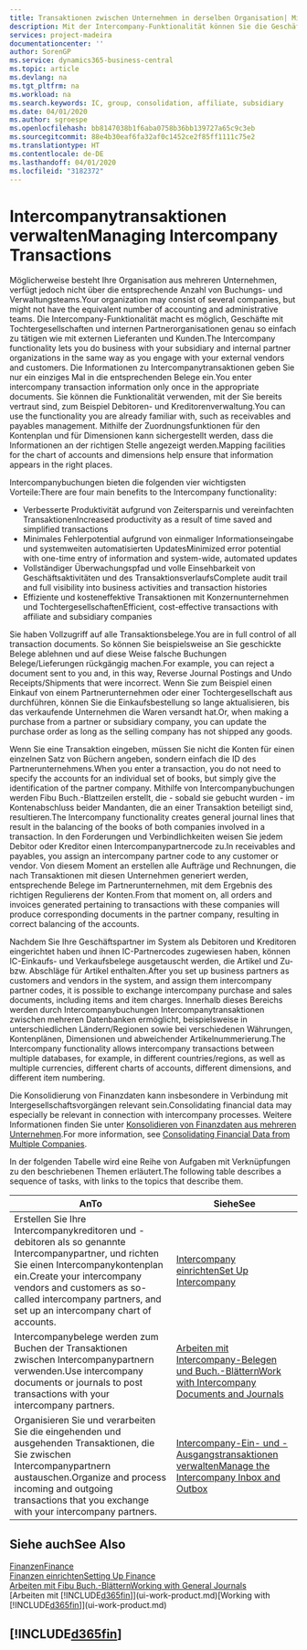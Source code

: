 ```yaml
---
title: Transaktionen zwischen Unternehmen in derselben Organisation| Microsoft Docs
description: Mit der Intercompany-Funktionalität können Sie die Geschäftsvorgänge und - transaktionen zwischen Unternehmen innerhalb derselben Organisation vereinfachen.
services: project-madeira
documentationcenter: ''
author: SorenGP
ms.service: dynamics365-business-central
ms.topic: article
ms.devlang: na
ms.tgt_pltfrm: na
ms.workload: na
ms.search.keywords: IC, group, consolidation, affiliate, subsidiary
ms.date: 04/01/2020
ms.author: sgroespe
ms.openlocfilehash: bb8147038b1f6aba0758b36bb139727a65c9c3eb
ms.sourcegitcommit: 88e4b30eaf6fa32af0c1452ce2f85ff1111c75e2
ms.translationtype: HT
ms.contentlocale: de-DE
ms.lasthandoff: 04/01/2020
ms.locfileid: "3182372"
---
```

# <a name="managing-intercompany-transactions"></a><span data-ttu-id="f7fdc-103">Intercompanytransaktionen verwalten</span><span class="sxs-lookup"><span data-stu-id="f7fdc-103">Managing Intercompany Transactions</span></span>
<span data-ttu-id="f7fdc-104">Möglicherweise besteht Ihre Organisation aus mehreren Unternehmen, verfügt jedoch nicht über die entsprechende Anzahl von Buchungs- und Verwaltungsteams.</span><span class="sxs-lookup"><span data-stu-id="f7fdc-104">Your organization may consist of several companies, but might not have the equivalent number of accounting and administrative teams.</span></span> <span data-ttu-id="f7fdc-105">Die Intercompany-Funktionalität macht es möglich, Geschäfte mit Tochtergesellschaften und internen Partnerorganisationen genau so einfach zu tätigen wie mit externen Lieferanten und Kunden.</span><span class="sxs-lookup"><span data-stu-id="f7fdc-105">The Intercompany functionality lets you do business with your subsidiary and internal partner organizations in the same way as you engage with your external vendors and customers.</span></span> <span data-ttu-id="f7fdc-106">Die Informationen zu Intercompanytransaktionen geben Sie nur ein einziges Mal in die entsprechenden Belege ein.</span><span class="sxs-lookup"><span data-stu-id="f7fdc-106">You enter intercompany transaction information only once in the appropriate documents.</span></span> <span data-ttu-id="f7fdc-107">Sie können die Funktionalität verwenden, mit der Sie bereits vertraut sind, zum Beispiel Debitoren- und Kreditorenverwaltung.</span><span class="sxs-lookup"><span data-stu-id="f7fdc-107">You can use the functionality you are already familiar with, such as receivables and payables management.</span></span> <span data-ttu-id="f7fdc-108">Mithilfe der Zuordnungsfunktionen für den Kontenplan und für Dimensionen kann sichergestellt werden, dass die Informationen an der richtigen Stelle angezeigt werden.</span><span class="sxs-lookup"><span data-stu-id="f7fdc-108">Mapping facilities for the chart of accounts and dimensions help ensure that information appears in the right places.</span></span>  

<span data-ttu-id="f7fdc-109">Intercompanybuchungen bieten die folgenden vier wichtigsten Vorteile:</span><span class="sxs-lookup"><span data-stu-id="f7fdc-109">There are four main benefits to the Intercompany functionality:</span></span>  

- <span data-ttu-id="f7fdc-110">Verbesserte Produktivität aufgrund von Zeitersparnis und vereinfachten Transaktionen</span><span class="sxs-lookup"><span data-stu-id="f7fdc-110">Increased productivity as a result of time saved and simplified transactions</span></span>  
- <span data-ttu-id="f7fdc-111">Minimales Fehlerpotential aufgrund von einmaliger Informationseingabe und systemweiten automatisierten Updates</span><span class="sxs-lookup"><span data-stu-id="f7fdc-111">Minimized error potential with one-time entry of information and system-wide, automated updates</span></span>  
- <span data-ttu-id="f7fdc-112">Vollständiger Überwachungspfad und volle Einsehbarkeit von Geschäftsaktivitäten und des Transaktionsverlaufs</span><span class="sxs-lookup"><span data-stu-id="f7fdc-112">Complete audit trail and full visibility into business activities and transaction histories</span></span>  
- <span data-ttu-id="f7fdc-113">Effiziente und kosteneffektive Transaktionen mit Konzernunternehmen und Tochtergesellschaften</span><span class="sxs-lookup"><span data-stu-id="f7fdc-113">Efficient, cost-effective transactions with affiliate and subsidiary companies</span></span>  

<span data-ttu-id="f7fdc-114">Sie haben Vollzugriff auf alle Transaktionsbelege.</span><span class="sxs-lookup"><span data-stu-id="f7fdc-114">You are in full control of all transaction documents.</span></span> <span data-ttu-id="f7fdc-115">So können Sie beispielsweise an Sie geschickte Belege ablehnen und auf diese Weise falsche Buchungen Belege/Lieferungen rückgängig machen.</span><span class="sxs-lookup"><span data-stu-id="f7fdc-115">For example, you can reject a document sent to you and, in this way, Reverse Journal Postings and Undo Receipts/Shipments that were incorrect.</span></span> <span data-ttu-id="f7fdc-116">Wenn Sie zum Beispiel einen Einkauf von einem Partnerunternehmen oder einer Tochtergesellschaft aus durchführen, können Sie die Einkaufsbestellung so lange aktualisieren, bis das verkaufende Unternehmen die Waren versandt hat.</span><span class="sxs-lookup"><span data-stu-id="f7fdc-116">Or, when making a purchase from a partner or subsidiary company, you can update the purchase order as long as the selling company has not shipped any goods.</span></span>  

<span data-ttu-id="f7fdc-117">Wenn Sie eine Transaktion eingeben, müssen Sie nicht die Konten für einen einzelnen Satz von Büchern angeben, sondern einfach die ID des Partnerunternehmens.</span><span class="sxs-lookup"><span data-stu-id="f7fdc-117">When you enter a transaction, you do not need to specify the accounts for an individual set of books, but simply give the identification of the partner company.</span></span> <span data-ttu-id="f7fdc-118">Mithilfe von Intercompanybuchungen werden Fibu Buch.-Blattzeilen erstellt, die - sobald sie gebucht wurden - im Kontenabschluss beider Mandanten, die an einer Transaktion beteiligt sind, resultieren.</span><span class="sxs-lookup"><span data-stu-id="f7fdc-118">The Intercompany functionality creates general journal lines that result in the balancing of the books of both companies involved in a transaction.</span></span> <span data-ttu-id="f7fdc-119">In den Forderungen und Verbindlichkeiten weisen Sie jedem Debitor oder Kreditor einen Intercompanypartnercode zu.</span><span class="sxs-lookup"><span data-stu-id="f7fdc-119">In receivables and payables, you assign an intercompany partner code to any customer or vendor.</span></span> <span data-ttu-id="f7fdc-120">Von diesem Moment an erstellen alle Aufträge und Rechnungen, die nach Transaktionen mit diesen Unternehmen generiert werden, entsprechende Belege im Partnerunternehmen, mit dem Ergebnis des richtigen Regulierens der Konten.</span><span class="sxs-lookup"><span data-stu-id="f7fdc-120">From that moment on, all orders and invoices generated pertaining to transactions with these companies will produce corresponding documents in the partner company, resulting in correct balancing of the accounts.</span></span>  

 <span data-ttu-id="f7fdc-121">Nachdem Sie Ihre Geschäftspartner im System als Debitoren und Kreditoren eingerichtet haben und ihnen IC-Partnercodes zugewiesen haben, können IC-Einkaufs- und Verkaufsbelege ausgetauscht werden, die Artikel und Zu- bzw. Abschläge für Artikel enthalten.</span><span class="sxs-lookup"><span data-stu-id="f7fdc-121">After you set up business partners as customers and vendors in the system, and assign them intercompany partner codes, it is possible to exchange intercompany purchase and sales documents, including items and item charges.</span></span> <span data-ttu-id="f7fdc-122">Innerhalb dieses Bereichs werden durch Intercompanybuchungen Intercompanytransaktionen zwischen mehreren Datenbanken ermöglicht, beispielsweise in unterschiedlichen Ländern/Regionen sowie bei verschiedenen Währungen, Kontenplänen, Dimensionen und abweichender Artikelnummerierung.</span><span class="sxs-lookup"><span data-stu-id="f7fdc-122">The Intercompany functionality allows intercompany transactions between multiple databases, for example, in different countries/regions, as well as multiple currencies, different charts of accounts, different dimensions, and different item numbering.</span></span>  

<span data-ttu-id="f7fdc-123">Die Konsolidierung von Finanzdaten kann insbesondere in Verbindung mit Intergesellschaftsvorgängen relevant sein.</span><span class="sxs-lookup"><span data-stu-id="f7fdc-123">Consolidating financial data may especially be relevant in connection with intercompany processes.</span></span> <span data-ttu-id="f7fdc-124">Weitere Informationen finden Sie unter [Konsolidieren von Finanzdaten aus mehreren Unternehmen](finance-consolidated-company-reporting.md).</span><span class="sxs-lookup"><span data-stu-id="f7fdc-124">For more information, see [Consolidating Financial Data from Multiple Companies](finance-consolidated-company-reporting.md).</span></span>

<span data-ttu-id="f7fdc-125">In der folgenden Tabelle wird eine Reihe von Aufgaben mit Verknüpfungen zu den beschriebenen Themen erläutert.</span><span class="sxs-lookup"><span data-stu-id="f7fdc-125">The following table describes a sequence of tasks, with links to the topics that describe them.</span></span>

 |<span data-ttu-id="f7fdc-126">An</span><span class="sxs-lookup"><span data-stu-id="f7fdc-126">To</span></span> |<span data-ttu-id="f7fdc-127">Siehe</span><span class="sxs-lookup"><span data-stu-id="f7fdc-127">See</span></span>|
 |---|---|
 |<span data-ttu-id="f7fdc-128">Erstellen Sie Ihre Intercompanykreditoren und -debitoren als so genannte Intercompanypartner, und richten Sie einen Intercompanykontenplan ein.</span><span class="sxs-lookup"><span data-stu-id="f7fdc-128">Create your intercompany vendors and customers as so-called intercompany partners, and set up an intercompany chart of accounts.</span></span>|[<span data-ttu-id="f7fdc-129">Intercompany einrichten</span><span class="sxs-lookup"><span data-stu-id="f7fdc-129">Set Up Intercompany</span></span>](intercompany-how-setup.md)|
 |<span data-ttu-id="f7fdc-130">Intercompanybelege werden zum Buchen der Transaktionen zwischen Intercompanypartnern verwenden.</span><span class="sxs-lookup"><span data-stu-id="f7fdc-130">Use intercompany documents or journals to post transactions with your intercompany partners.</span></span>|[<span data-ttu-id="f7fdc-131">Arbeiten mit Intercompany-Belegen und Buch.-Blättern</span><span class="sxs-lookup"><span data-stu-id="f7fdc-131">Work with Intercompany Documents and Journals</span></span>](intercompany-how-work-documents-journals.md)|
 |<span data-ttu-id="f7fdc-132">Organisieren Sie und verarbeiten Sie die eingehenden und ausgehenden Transaktionen, die Sie zwischen Intercompanypartnern austauschen.</span><span class="sxs-lookup"><span data-stu-id="f7fdc-132">Organize and process incoming and outgoing transactions that you exchange with your intercompany partners.</span></span>|[<span data-ttu-id="f7fdc-133">Intercompany-Ein- und -Ausgangstransaktionen verwalten</span><span class="sxs-lookup"><span data-stu-id="f7fdc-133">Manage the Intercompany Inbox and Outbox</span></span>](intercompany-how-manage-intercompany-inbox.md)|

## <a name="see-also"></a><span data-ttu-id="f7fdc-134">Siehe auch</span><span class="sxs-lookup"><span data-stu-id="f7fdc-134">See Also</span></span>
[<span data-ttu-id="f7fdc-135">Finanzen</span><span class="sxs-lookup"><span data-stu-id="f7fdc-135">Finance</span></span>](finance.md)  
[<span data-ttu-id="f7fdc-136">Finanzen einrichten</span><span class="sxs-lookup"><span data-stu-id="f7fdc-136">Setting Up Finance</span></span>](finance-setup-finance.md)  
[<span data-ttu-id="f7fdc-137">Arbeiten mit Fibu Buch.-Blättern</span><span class="sxs-lookup"><span data-stu-id="f7fdc-137">Working with General Journals</span></span>](ui-work-general-journals.md)  
<span data-ttu-id="f7fdc-138">[Arbeiten mit [!INCLUDE[d365fin](includes/d365fin_md.md)]](ui-work-product.md)</span><span class="sxs-lookup"><span data-stu-id="f7fdc-138">[Working with [!INCLUDE[d365fin](includes/d365fin_md.md)]](ui-work-product.md)</span></span>

## [!INCLUDE[d365fin](includes/free_trial_md.md)]  
